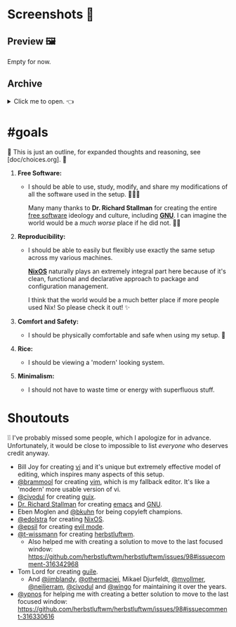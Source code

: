 <!-- vim: syntax=off
-->
# Screenshots 📸

## Preview 🖼

Empty for now.

## Archive

<details>
  <summary>Click me to open. 👈
  </summary>

  Also empty. 👀
</details>

# #goals

📢 This is just an outline, for expanded thoughts and reasoning, see
[doc/choices.org]. 📢

1. **Free Software:**

   - I should be able to use, study, modify, and share my modifications of all
     the software used in the setup. 🙈🙉🙊

     Many many thanks to **Dr. Richard Stallman** for creating the entire [free
     software][free-sw] ideology and culture, including **[GNU]**. I can imagine
     the world would be a *much worse* place if he did not. 🙇‍♀️

2. **Reproducibility:**

   - I should be able to easily but flexibly use exactly the same setup across
     my various machines.

     **[NixOS]** naturally plays an extremely integral part here because of it's
     clean, functional and declarative approach to package and configuration
     management.

     I think that the world would be a much better place if more people used
     Nix! So please check it out! ✨

3. **Comfort and Safety:**

   - I should be physically comfortable and safe when using my setup. 💆

4. **Rice:**

   - I should be viewing a 'modern' looking system.

5. **Minimalism:**

   - I should not have to waste time or energy with superfluous stuff.

[free-sw]: https://www.gnu.org/philosophy/free-sw.en.html
[GNU]:     https://www.gnu.org/gnu/gnu.en.html
[NixOS]:   https://nixos.org

# Shoutouts

❕❕ I've probably missed some people, which I apologize for in advance.
Unfortunately, it would be close to impossible to list *everyone* who deserves
credit anyway.

- Bill Joy for creating [vi] and it's unique but extremely effective model of
  editing, which inspires many aspects of this setup.
- [@brammool] for creating [vim], which is my fallback editor. It's like a
  'modern' more usable version of vi.
- [@civodul] for creating [guix].
- [Dr. Richard Stallman][rms] for creating [emacs] and [GNU].
- Eben Moglen and [@bkuhn] for being copyleft champions.
- [@edolstra] for creating [NixOS].
- [@epsil] for creating [evil mode].
- [@t-wissmann] for creating [herbstluftwm].
  - Also helped me with creating a solution to move to the last focused window:
    https://github.com/herbstluftwm/herbstluftwm/issues/98#issuecomment-316342968
- Tom Lord for creating [guile].
  - And [@jimblandy], [@othermaciej], Mikael Djurfeldt, [@mvollmer],
    [@neiljerram], [@civodul] and [@wingo] for maintaining it over the years.
- [@ypnos] for helping me with creating a better solution to move to the last
  focused window:
  https://github.com/herbstluftwm/herbstluftwm/issues/98#issuecomment-316330616

[@bkuhn]:       https://github.com/bkuhn
[@brammool]:    https://github.com/brammool
[@civodul]:     https://github.com/civodul
[@edolstra]:    https://github.com/edolstra
[@epsil]:       https://github.com/epsil
[@jimblandy]:   https://github.com/jimblandy
[@mvollmer]:    https://github.com/mvollmer
[@neiljerram]:  https://github.com/neiljerram
[@othermaciej]: https://github.com/othermaciej
[@t-wissmann]:  https://github.com/t-wissmann
[@wingo]:       https://github.com/wingo
[@ypnos]:       https://github.com/ypnos
[emacs]:        https://www.gnu.org/software/emacs
[evil mode]:    https://github.com/emacs-evil/evil
[guile]:        https://www.gnu.org/software/guile/
[guix]:         https://www.gnu.org/software/guix/
[herbstluftwm]: http://www.herbstluftwm.org
[rms]:          https://stallman.org/
[vi]:           https://en.wikipedia.org/wiki/Vi
[vim]:          http://www.vim.org/
